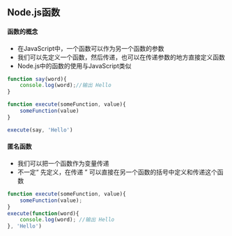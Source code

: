 ## Node.js函数

#### 函数的概念

- 在JavaScript中，一个函数可以作为另一个函数的参数
- 我们可以先定义一个函数，然后传递，也可以在传递参数的地方直接定义函数
- Node.js中的函数的使用与JavaScript类似

```js
function say(word){
    console.log(word);//输出 Hello
}

function execute(someFunction, value){
    someFunction(value)
}

execute(say, 'Hello') 
```



#### 匿名函数

- 我们可以把一个函数作为变量传递
- 不一定“ 先定义，在传递 ” 可以直接在另一个函数的括号中定义和传递这个函数

```javascript
function execute(someFunction, value){
    someFunction(value);
}
execute(function(word){
    console.log(word); //输出 Hello
}, 'Hello')
```

